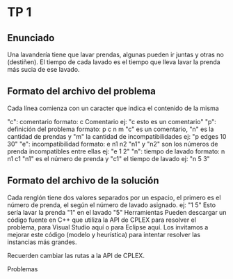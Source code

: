 # TP 1

## Enunciado

Una lavandería tiene que lavar prendas, algunas pueden ir juntas y otras no (destiñen).
El tiempo de cada lavado es el tiempo que lleva lavar la prenda más sucia de ese lavado.

## Formato del archivo del problema

Cada línea comienza con un caracter que indica el contenido de la misma

"c": comentario formato: c Comentario ej: "c esto es un comentario"
"p": definición del problema formato: p c n m "c" es un comentario, "n" es la cantidad de prendas y "m" la cantidad de incompatibilidades ej: "p edges 10 30"
"e": incompatibilidad formato: e n1 n2 "n1" y "n2" son los números de prenda incompatibles entre ellas ej: "e 1 2"
"n": tiempo de lavado formato: n n1 c1 "n1" es el número de prenda y "c1" el tiempo de lavado ej: "n 5 3"

## Formato del archivo de la solución

Cada renglón tiene dos valores separados por un espacio, el primero es el número de prenda, el según el número de lavado asignado. ej: "1 5" Esto sería lavar la prenda "1" en el lavado "5"
Herramientas
Pueden descargar un código fuente en C++ que utiliza la API de CPLEX para resolver el problema, para Visual Studio aquí o para Eclipse aquí.
Los invitamos a mejorar este código (modelo y heurística) para intentar resolver las instancias más grandes.

Recuerden cambiar las rutas a la API de CPLEX.

Problemas
